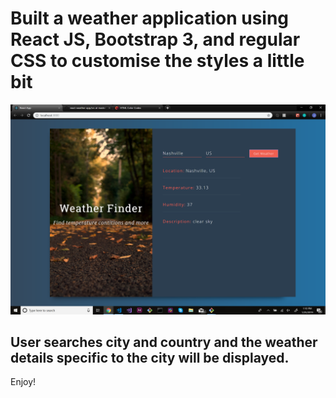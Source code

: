 # Built a weather application using React JS, Bootstrap 3, and regular CSS to customise the styles a little bit

![alt text](public/weatherPic.png)

## User searches city and country and the weather details specific to the city will be displayed.

Enjoy!